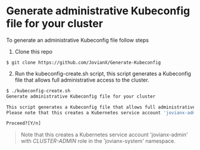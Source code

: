 # Generate administrative Kubeconfig file for your cluster


To generate an administrative Kubeconfig file follow steps 


1. Clone this repo
```
$ git clone https://github.com/JovianX/Generate-Kubeconfig
```

2. Run the kubeconfig-create.sh script, this script generates a Kubeconfig file that allows full administrative access to the cluster.
```bash
$ ./kubeconfig-create.sh
Generate administrative Kubeconfig file for your cluster

This script generates a Kubeconfig file that allows full administrative access to your cluster
Please note that this creates a Kubernetes service account 'jovianx-admin' with *CLUSTER-ADMIN* role in the 'jovianx-system' namespace.

Proceed?[Y/n] 
```

> Note that this creates a Kubernetes service account 'jovianx-admin' with *CLUSTER-ADMIN* role in the 'jovianx-system' namespace.
